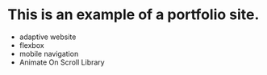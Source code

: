 # This is an example of a portfolio site.

- adaptive website
- flexbox
- mobile navigation
- Animate On Scroll Library
